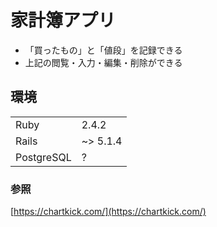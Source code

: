 # 家計簿アプリ

- 「買ったもの」と「値段」を記録できる
- 上記の閲覧・入力・編集・削除ができる

## 環境

| | |
| --- | --- |
| Ruby | 2.4.2 |
| Rails | ~> 5.1.4 |
| PostgreSQL | ? |

### 参照
[https://chartkick.com/](https://chartkick.com/)

